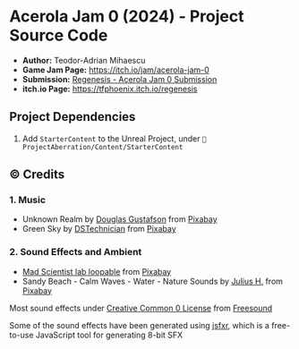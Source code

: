 # Acerola Jam 0 (2024) - Project Source Code

- **Author:** Teodor-Adrian Mihaescu
- **Game Jam Page:** https://itch.io/jam/acerola-jam-0
- **Submission:** [Regenesis - Acerola Jam 0 Submission](https://itch.io/jam/acerola-jam-0/rate/2582702)
- **itch.io Page:** https://tfphoenix.itch.io/regenesis

## Project Dependencies

1. Add `StarterContent` to the Unreal Project, under `📂ProjectAberration/Content/StarterContent`

## © Credits

### 1. Music

- Unknown Realm by <a href="https://pixabay.com/users/psychronic-13092015/?utm_source=link-attribution&utm_medium=referral&utm_campaign=music&utm_content=147409">Douglas Gustafson</a> from <a href="https://pixabay.com/music//?utm_source=link-attribution&utm_medium=referral&utm_campaign=music&utm_content=147409">Pixabay</a>
- Green Sky by <a href="https://pixabay.com/users/dstechnician-26430546/?utm_source=link-attribution&utm_medium=referral&utm_campaign=music&utm_content=125179">DSTechnician</a> from <a href="https://pixabay.com//?utm_source=link-attribution&utm_medium=referral&utm_campaign=music&utm_content=125179">Pixabay</a>

### 2. Sound Effects and Ambient

- [Mad Scientist lab loopable](https://pixabay.com/sound-effects/mad-scientist-lab-loopable-71170/) from <a href="https://pixabay.com/sound-effects/?utm_source=link-attribution&utm_medium=referral&utm_campaign=music&utm_content=71170">Pixabay</a>
- Sandy Beach - Calm Waves - Water - Nature Sounds by <a href="https://pixabay.com/users/juliush-3921568/?utm_source=link-attribution&utm_medium=referral&utm_campaign=music&utm_content=8052">Julius H.</a> from <a href="https://pixabay.com/sound-effects//?utm_source=link-attribution&utm_medium=referral&utm_campaign=music&utm_content=8052">Pixabay</a>

Most sound effects under [Creative Common 0 License](https://creativecommons.org/publicdomain/zero/1.0/) from [Freesound](https://freesound.org/)

Some of the sound effects have been generated using [jsfxr](https://sfxr.me/), which is a free-to-use JavaScript tool for generating 8-bit SFX
